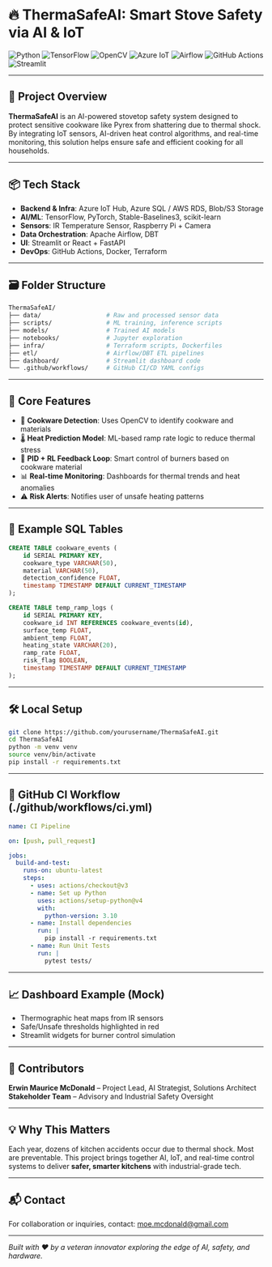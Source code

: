 # 🔥 ThermaSafeAI: Smart Stove Safety via AI & IoT

![Python](https://img.shields.io/badge/Python-3.10-blue?logo=python)
![TensorFlow](https://img.shields.io/badge/TensorFlow-2.14-orange?logo=tensorflow)
![OpenCV](https://img.shields.io/badge/OpenCV-4.8-green?logo=opencv)
![Azure IoT](https://img.shields.io/badge/Azure%20IoT-Cloud-blue?logo=microsoft-azure)
![Airflow](https://img.shields.io/badge/Airflow-Orchestration-blue?logo=apache-airflow)
![GitHub Actions](https://img.shields.io/badge/GitHub%20Actions-CI%2FCD-lightblue?logo=githubactions)
![Streamlit](https://img.shields.io/badge/Streamlit-UI-red?logo=streamlit)

---

## 🧭 Project Overview

**ThermaSafeAI** is an AI-powered stovetop safety system designed to protect sensitive cookware like Pyrex from shattering due to thermal shock. By integrating IoT sensors, AI-driven heat control algorithms, and real-time monitoring, this solution helps ensure safe and efficient cooking for all households.

---

## 📦 Tech Stack

- **Backend & Infra**: Azure IoT Hub, Azure SQL / AWS RDS, Blob/S3 Storage
- **AI/ML**: TensorFlow, PyTorch, Stable-Baselines3, scikit-learn
- **Sensors**: IR Temperature Sensor, Raspberry Pi + Camera
- **Data Orchestration**: Apache Airflow, DBT
- **UI**: Streamlit or React + FastAPI
- **DevOps**: GitHub Actions, Docker, Terraform

---

## 🗃️ Folder Structure

```bash
ThermaSafeAI/
├── data/                  # Raw and processed sensor data
├── scripts/               # ML training, inference scripts
├── models/                # Trained AI models
├── notebooks/             # Jupyter exploration
├── infra/                 # Terraform scripts, Dockerfiles
├── etl/                   # Airflow/DBT ETL pipelines
├── dashboard/             # Streamlit dashboard code
└── .github/workflows/     # GitHub CI/CD YAML configs
```

---

## 🧠 Core Features

- 📸 **Cookware Detection**: Uses OpenCV to identify cookware and materials
- 🌡️ **Heat Prediction Model**: ML-based ramp rate logic to reduce thermal stress
- 🔄 **PID + RL Feedback Loop**: Smart control of burners based on cookware material
- 📊 **Real-time Monitoring**: Dashboards for thermal trends and heat anomalies
- ⚠️ **Risk Alerts**: Notifies user of unsafe heating patterns

---

## 🧪 Example SQL Tables

```sql
CREATE TABLE cookware_events (
    id SERIAL PRIMARY KEY,
    cookware_type VARCHAR(50),
    material VARCHAR(50),
    detection_confidence FLOAT,
    timestamp TIMESTAMP DEFAULT CURRENT_TIMESTAMP
);

CREATE TABLE temp_ramp_logs (
    id SERIAL PRIMARY KEY,
    cookware_id INT REFERENCES cookware_events(id),
    surface_temp FLOAT,
    ambient_temp FLOAT,
    heating_state VARCHAR(20),
    ramp_rate FLOAT,
    risk_flag BOOLEAN,
    timestamp TIMESTAMP DEFAULT CURRENT_TIMESTAMP
);
```

---

## 🛠️ Local Setup

```bash
git clone https://github.com/yourusername/ThermaSafeAI.git
cd ThermaSafeAI
python -m venv venv
source venv/bin/activate
pip install -r requirements.txt
```

---

## 🚦 GitHub CI Workflow (./github/workflows/ci.yml)

```yaml
name: CI Pipeline

on: [push, pull_request]

jobs:
  build-and-test:
    runs-on: ubuntu-latest
    steps:
      - uses: actions/checkout@v3
      - name: Set up Python
        uses: actions/setup-python@v4
        with:
          python-version: 3.10
      - name: Install dependencies
        run: |
          pip install -r requirements.txt
      - name: Run Unit Tests
        run: |
          pytest tests/
```

---

## 📈 Dashboard Example (Mock)

- Thermographic heat maps from IR sensors
- Safe/Unsafe thresholds highlighted in red
- Streamlit widgets for burner control simulation

---

## 🤝 Contributors

**Erwin Maurice McDonald** – Project Lead, AI Strategist, Solutions Architect  
**Stakeholder Team** – Advisory and Industrial Safety Oversight

---

## 💡 Why This Matters

Each year, dozens of kitchen accidents occur due to thermal shock. Most are preventable. This project brings together AI, IoT, and real-time control systems to deliver **safer, smarter kitchens** with industrial-grade tech.

---

## 📬 Contact

For collaboration or inquiries, contact: [moe.mcdonald@gmail.com](mailto:moe.mcdonald@gmail.com)

---

*Built with ❤️ by a veteran innovator exploring the edge of AI, safety, and hardware.*
